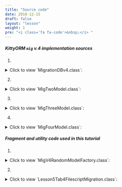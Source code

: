 ```yaml
---
title: "Source code"
date: 2018-12-15
draft: false
layout: "lesson"
weight: 1
pre: "<i class='fa fa-code'>&nbsp;</i> "
---
```

##### KittyORM `mig` v.4 implementation sources

1. 
<details> 
  <summary>Click to view `MigrationDBv4.class`: </summary>
{{< highlight java "linenos=inline, linenostart=1">}}
@KITTY_DATABASE(
        isLoggingOn = false,
        isProductionOn = true,
        isKittyDexUtilLoggingEnabled = false,
        databaseName = "mig",
        domainPackageNames = {"net.akaish.kittyormdemo.sqlite.migrations.migv4"},
        databaseVersion = 4,
        logTag = MigrationDBv4.LTAG
)
@KITTY_DATABASE_REGISTRY(
        domainModels = {
                net.akaish.kittyormdemo.sqlite.migrations.migv4.MigTwoModel.class,
                net.akaish.kittyormdemo.sqlite.migrations.migv4.MigThreeModel.class,
                net.akaish.kittyormdemo.sqlite.migrations.migv4.MigFourModel.class
        }
)
@KITTY_DATABASE_HELPER(
        onUpgradeBehavior = KITTY_DATABASE_HELPER.UpgradeBehavior.USE_FILE_MIGRATIONS
)
public class MigrationDBv4 extends KittyDatabase {

    public static final String LTAG = "MIGv4";

    /**
     * KittyORM main database class that represents bootstrap and holder for all related with database
     * components.
     *
     * @param ctx
     */
    public MigrationDBv4(Context ctx) {
        super(ctx);
    }
}
{{< /highlight >}} 
</details>

2. 
<details> 
  <summary>Click to view `MigTwoModel.class`: </summary>
{{< highlight java "linenos=inline, linenostart=1">}}
@KITTY_TABLE(
        tableName = "mig_two"
)
public class MigTwoModel extends KittyModel {

    @KITTY_COLUMN(
            columnOrder = 0,
            isIPK = true
    )
    public Long id;

    @KITTY_COLUMN(
            columnOrder = 1
    )
    public Long migOneReference;

    @KITTY_COLUMN(columnOrder = 2)
    public Animals someAnimal;

    @KITTY_COLUMN(
            columnOrder = 3,
            columnAffinity = TypeAffinities.TEXT
    )
    @KITTY_COLUMN_SERIALIZATION
    public AnimalSounds someAnimalSound;

    String someAnimalSoundSerialize() {
        if(someAnimalSound == null) return null;
        return new GsonBuilder().create().toJson(someAnimalSound);
    }

    AnimalSounds someAnimalSoundDeserialize(String cvData) {
        if(cvData == null) return null;
        if(cvData.length() == 0) return null;
        return new GsonBuilder().create().fromJson(cvData, AnimalSounds.class);
    }

    @Override
    public String toString() {
        return new StringBuilder(64)
                .append("[ id = ")
                .append(id)
                .append(" ; migOneReference = ")
                .append(migOneReference)
                .append(" ; someAnimal = ")
                .append(someAnimal)
                .append(" ; someAnimalSound = ")
                .append(someAnimalSoundSerialize())
                .append(" ] ").toString();
    }
}
{{< /highlight >}} 
</details>

3. 
<details> 
  <summary>Click to view `MigThreeModel.class`: </summary>
{{< highlight java "linenos=inline, linenostart=1">}}
@KITTY_TABLE(tableName = "mig_three")
public class MigThreeModel extends KittyModel {

    @KITTY_COLUMN(
            columnOrder = 0,
            isIPK = true
    )
    public Long id;

    @KITTY_COLUMN(
            columnOrder = 1,
            columnName = "new_sv_name"
    )
    @NOT_NULL
    @DEFAULT(
            literalValue = "'Something random'"
    )
    public String someValue;

    @KITTY_COLUMN(columnOrder = 2)
    @DEFAULT(signedInteger = 22)
    @ONE_COLUMN_INDEX(indexName = "m3_rnd_long")
    public Long randomLong;

    public String toString() {
        return new StringBuilder(32)
                .append("[ id = ")
                .append(id)
                .append(" ; someValue = ")
                .append(someValue)
                .append(" ; randomLong = ")
                .append(randomLong)
                .append(" ]").toString();
    }
}
{{< /highlight >}} 
</details>

4. 
<details> 
  <summary>Click to view `MigFourModel.class`: </summary>
{{< highlight java "linenos=inline, linenostart=1">}}
@KITTY_TABLE(tableName = "mig_four")
public class MigFourModel extends KittyModel {

    @KITTY_COLUMN(
            columnOrder = 0,
            isIPK = true)
    public Long id;

    @KITTY_COLUMN(columnOrder = 1)
    @FOREIGN_KEY(
            reference = @FOREIGN_KEY_REFERENCE(
                    foreignTableName = "mig_three",
                    foreignTableColumns = {"id"}
            )
    )
    @NOT_NULL
    public Long migThreeReference;

    @KITTY_COLUMN(columnOrder = 2)
    @FOREIGN_KEY(
            reference = @FOREIGN_KEY_REFERENCE(
                    foreignTableName = "mig_two",
                    foreignTableColumns = {"id"}
            )
    )
    @NOT_NULL
    public Long migTwoReference;

    @KITTY_COLUMN(columnOrder = 3)
    @NOT_NULL
    @DEFAULT(
            predefinedLiteralValue = LiteralValues.CURRENT_DATE
    )
    public Date creationDate;

    @Override
    public String toString() {
        return new StringBuilder(64)
                .append("[ id = ")
                .append(id)
                .append(" ; migThreeReferecnde = ")
                .append(migThreeReference)
                .append(" ; migTwoReference = ")
                .append(migTwoReference)
                .append(" ; creationDate = ")
                .append(creationDate)
                .append(" ]").toString();
    }
}
{{< /highlight >}} 
</details>

##### Fragment and utility code used in this tutorial

1. 
<details> 
  <summary>Click to view `MigV4RandomModelFactory.class`: </summary>
{{< highlight java "linenos=inline, linenostart=1">}}
public class MigV4RandomModelFactory {

    final Context context;
    final Random rnd;

    private final SparseArray<String> randomAnimalSays = new SparseArray<>();
    private final SparseArray<String> randomAnimalLocalizedName = new SparseArray<>();

    public MigV4RandomModelFactory(Context ctx) {
        this.context = ctx;
        this.rnd = new Random();

        // Lol, getContext().getString() method is fucking slow, calling for each new random model this method twice causes 55% of all execution time of generating new random model (!)
        // Right now getting those string causes only 14% of execution time
        randomAnimalSays.append(Animals.getLocalizedAnimalSaysResource(Animals.BEAR), context.getString(Animals.getLocalizedAnimalSaysResource(Animals.BEAR)));
        randomAnimalSays.append(Animals.getLocalizedAnimalSaysResource(Animals.CAT), context.getString(Animals.getLocalizedAnimalSaysResource(Animals.CAT)));
        randomAnimalSays.append(Animals.getLocalizedAnimalSaysResource(Animals.DOG), context.getString(Animals.getLocalizedAnimalSaysResource(Animals.DOG)));
        randomAnimalSays.append(Animals.getLocalizedAnimalSaysResource(Animals.GOAT), context.getString(Animals.getLocalizedAnimalSaysResource(Animals.GOAT)));
        randomAnimalSays.append(Animals.getLocalizedAnimalSaysResource(Animals.LION), context.getString(Animals.getLocalizedAnimalSaysResource(Animals.LION)));
        randomAnimalSays.append(Animals.getLocalizedAnimalSaysResource(Animals.SHEEP), context.getString(Animals.getLocalizedAnimalSaysResource(Animals.SHEEP)));
        randomAnimalSays.append(Animals.getLocalizedAnimalSaysResource(Animals.TIGER), context.getString(Animals.getLocalizedAnimalSaysResource(Animals.TIGER)));
        randomAnimalSays.append(Animals.getLocalizedAnimalSaysResource(Animals.WOLF), context.getString(Animals.getLocalizedAnimalSaysResource(Animals.WOLF)));


        randomAnimalLocalizedName.append(Animals.getLocalizedAnimalNameResource(Animals.BEAR), context.getString(Animals.getLocalizedAnimalNameResource(Animals.BEAR)));
        randomAnimalLocalizedName.append(Animals.getLocalizedAnimalNameResource(Animals.CAT), context.getString(Animals.getLocalizedAnimalNameResource(Animals.CAT)));
        randomAnimalLocalizedName.append(Animals.getLocalizedAnimalNameResource(Animals.DOG), context.getString(Animals.getLocalizedAnimalNameResource(Animals.DOG)));
        randomAnimalLocalizedName.append(Animals.getLocalizedAnimalNameResource(Animals.GOAT), context.getString(Animals.getLocalizedAnimalNameResource(Animals.GOAT)));
        randomAnimalLocalizedName.append(Animals.getLocalizedAnimalNameResource(Animals.LION), context.getString(Animals.getLocalizedAnimalNameResource(Animals.LION)));
        randomAnimalLocalizedName.append(Animals.getLocalizedAnimalNameResource(Animals.SHEEP), context.getString(Animals.getLocalizedAnimalNameResource(Animals.SHEEP)));
        randomAnimalLocalizedName.append(Animals.getLocalizedAnimalNameResource(Animals.TIGER), context.getString(Animals.getLocalizedAnimalNameResource(Animals.TIGER)));
        randomAnimalLocalizedName.append(Animals.getLocalizedAnimalNameResource(Animals.WOLF), context.getString(Animals.getLocalizedAnimalNameResource(Animals.WOLF)));
    }

    public MigTwoModel newM2RndModel() {
        MigTwoModel model = new MigTwoModel();
        model.someAnimal = Animals.rndAnimal(rnd);
        model.migOneReference = rnd.nextLong();
        AnimalSounds animalSounds = new AnimalSounds();
        animalSounds.animalName = randomAnimalLocalizedName.get(Animals.getLocalizedAnimalNameResource(model.someAnimal));
        animalSounds.animalSounds = randomAnimalSays.get(Animals.getLocalizedAnimalSaysResource(model.someAnimal));
        model.someAnimalSound = animalSounds;
        return model;
    }

    static final String[] M3_SOME_VALUES = {"One", "Apple", "Wolf", "Plane", "Name", "Fear of being alone", "Despair", "Death", "Do not look for meaning where it is not"};

    public MigThreeModel newM3RndModel() {
        return newM3RndModel(rnd.nextBoolean());
    }

    public MigThreeModel newM3RndModel(boolean setDefaultValue) {
        MigThreeModel model = new MigThreeModel();
        if(setDefaultValue)
            model.setFieldExclusion("someValue");
        else
            model.someValue = M3_SOME_VALUES[rnd.nextInt(M3_SOME_VALUES.length)];
        model.randomLong = rnd.nextLong();
        return model;
    }

    public MigFourModel newM4RndModel(List<MigThreeModel> mig3Models, List<MigTwoModel> mig2Models) {
        if(mig2Models == null || mig3Models == null) {
            throw new IllegalArgumentException("M4RMF#newM4RndModel bad collections provided!");
        }
        if(mig2Models.size() == 0 || mig3Models.size() == 0) {
            throw new IllegalArgumentException("M4RMF#newM4RndModel bad collections provided!");
        }
        return newM4RndModel(
                rnd.nextBoolean(),
                mig2Models.get(rnd.nextInt(mig2Models.size())).id,
                mig3Models.get(rnd.nextInt(mig3Models.size())).id
        );
    }

    public MigFourModel newM4RndModel(boolean setDefaultValue, Long mig2reference, Long mig3reference) {
        if(mig2reference == null || mig3reference == null)
            throw new IllegalArgumentException("M4RMF#newM4RndModel bad references id provided!");
        MigFourModel model = new MigFourModel();
        model.migThreeReference = mig3reference;
        model.migTwoReference = mig2reference;
        if(setDefaultValue)
            model.setFieldExclusion("creationDate");
        else
            model.creationDate = new Date(System.currentTimeMillis());
        return model;
    }
}
{{< /highlight >}} 
</details>

2. 
<details> 
  <summary>Click to view `Lesson5Tab4FilescriptMigration.class`: </summary>
{{< highlight java "linenos=inline, linenostart=1">}}
public class Lesson5Tab4FilescriptMigration extends Lesson5BaseFragment {

    private MigrationDBv4 databaseV4;
    private SharedPreferencesMigDB sf;

    private Button insertRandomButton;
    private Button clearTableButton;
    private Button deleteDatabaseButton;

    private ListView eventsListView;

    private TextView statusTV;

    private MigDatabaseState mdbState;

    final static int DB_IMPLEMENTATION_VERSION = 4;
    final static int TABLE_AMOUNT = 3;

    public Lesson5Tab4FilescriptMigration() {}

    @Override
    public View onCreateView(LayoutInflater inflater, ViewGroup container, Bundle savedInstanceState) {
        View rootView = inflater.inflate(R.layout.lesson5_tab4_file_migrations, container, false);

        insertRandomButton = rootView.findViewById(R.id.l5_t4_go_button);
        clearTableButton = rootView.findViewById(R.id.l5_t4_clear_button);
        deleteDatabaseButton = rootView.findViewById(R.id.l5_t4_delete_database_button);

        eventsListView = rootView.findViewById(R.id.l5_t4_actions);

        insertRandomButton.setOnClickListener(new View.OnClickListener() {
            @Override
            public void onClick(View v) {
                insert25RND();
            }
        });

        clearTableButton.setOnClickListener(new View.OnClickListener() {
            @Override
            public void onClick(View v) {
                clearTable();
            }
        });

        deleteDatabaseButton.setOnClickListener(new View.OnClickListener() {
            @Override
            public void onClick(View v) {
                deleteDatabase();
            }
        });

        statusTV = rootView.findViewById(R.id.l5_t4_status);


        setUpExpandedList(
                rootView,
                R.id._l5_t4_expanded_panel_list,
                R.id._l5_t4_expanded_panel_text,
                R.string._l5_t4_expanded_text_pattern
        );

        reloadTableExpandedList();
        reloadStatus();
        return rootView;
    }

    public MigDatabaseState getMdbState(Context context, int implVersion, String[] tables) {
        if(mdbState != null) return mdbState;
        mdbState = new MigDatabaseState(implVersion, tables, context, getSf());
        return mdbState;
    }

    public void reloadStatus() {
        if(statusTV != null) {
            statusTV.setText(getMdbState(getContext(), DB_IMPLEMENTATION_VERSION, new String[] {M1M2TN, M1M3TN, M1M4TN}).toString());
        }
    }


    @Override
    public void onVisible() {
        reloadTableExpandedList();
        reloadStatus();
    }

    private SharedPreferencesMigDB getSf() {
        if(sf != null) return sf;
        sf = new SharedPreferencesMigDB(getContext());
        return sf;
    }

    private MigrationDBv4 getDatabase() {
        // retrieving existing database after upgrade -> downgrade would cause onUpgrade() script would be run after mapper fetching
        databaseV4 = new MigrationDBv4(getContext());
        return databaseV4;
    }

    private void insert25RND() {
        new InsertRandomAsync().execute(0l);
        //new TestCPK().execute();
    }

    private void clearTable() {
        new WipeAsync().execute(0l);
    }

    private void deleteDatabase() {
        new DeleteDatabaseAsync().execute(0l);
    }

    private void reloadTableExpandedList() {
        new ReloadTableAsync().execute(0l);
    }

    @Override
    protected int snackbarMessageResource() {
        return R.string._l5_t4_snackbar_message;
    }



    // Asyncs

    class ReloadTableAsync extends AsyncTask<Long, Long, List<String>> {

        @Override
        protected List<String> doInBackground(Long... params) {
            LinkedList<String> toListView = new LinkedList<>();
            if(getSf().isDatabaseCreated() && !getSf().isDatabaseDeletedManually() && getSf().currentMigDBVersion() == DB_IMPLEMENTATION_VERSION) {
                // T4
                KittyMapper mapper = getDatabase().getMapper(MigFourModel.class);
                List<MigFourModel> m1Models = mapper.findAll();
                mapper.close();
                // T2
                KittyMapper mapperT2 = getDatabase().getMapper(MigTwoModel.class);
                List<MigTwoModel> m2Models = mapperT2.findAll();
                mapper.close();
                // T3
                KittyMapper mapperT3 = getDatabase().getMapper(MigThreeModel.class);
                List<MigThreeModel> m3Models = mapperT3.findAll();
                mapper.close();

                if(m1Models == null) {
                    toListView.addLast(format(getContext().getString(R.string._l5_t4_m4_db), 0));
                } else {
                    toListView.addLast(format(getContext().getString(R.string._l5_t4_m4_db), m1Models.size()));
                    Iterator<MigFourModel> mI = m1Models.iterator();
                    while (mI.hasNext()) {
                        toListView.addLast(mI.next().toString());
                    }
                }
                if(m2Models == null) {
                    toListView.addLast(format(getContext().getString(R.string._l5_t4_m2_db), 0));
                } else {
                    toListView.addLast(format(getContext().getString(R.string._l5_t4_m2_db), m2Models.size()));
                    Iterator<MigTwoModel> mI = m2Models.iterator();
                    while (mI.hasNext()) {
                        toListView.addLast(mI.next().toString());
                    }
                }
                if(m3Models == null) {
                    toListView.addLast(format(getContext().getString(R.string._l5_t4_m3_db), 0));
                } else {
                    toListView.addLast(format(getContext().getString(R.string._l5_t4_m3_db), m2Models.size()));
                    Iterator<MigThreeModel> mI = m3Models.iterator();
                    while (mI.hasNext()) {
                        toListView.addLast(mI.next().toString());
                    }
                }
                return toListView;
            } else {
                if(!getSf().isDatabaseCreated() || getSf().isDatabaseDeletedManually()) {
                    toListView.addLast(getString(R.string._l5_t4_m1_db_doesnt_exist));
                    return toListView;
                } else {
                    toListView.addLast(format(getString(R.string._l5_t4_m1_db_has_different_version), getSf().currentMigDBVersion()));
                    return toListView;
                }
            }
        }

        @Override
        protected void onPostExecute(List<String> result) {
            int tableAmount = TABLE_AMOUNT;
            if(getSf().isDatabaseDeletedManually() || !getSf().isDatabaseCreated() || getSf().currentMigDBVersion() != DB_IMPLEMENTATION_VERSION)
                tableAmount = 0;
            if(result != null) {
                events.setAdapter(new MigAdapter(getContext(), result));
                int recordsAmount = result.size() - tableAmount;
                if(tableAmount == 0)
                    recordsAmount = 0;
                expandedTitle.setText(format(expandeddTitlePattern, recordsAmount, tableAmount));
            } else {
                events.setAdapter(new MigAdapter(getContext(), new LinkedList<String>()));
                expandedTitle.setText(format(expandeddTitlePattern, 0, tableAmount));
            }
        }
    }

    private static final String ERR_STRING_WIPE = "Lesson5tab4WipeDataError, see exception details!";

    class WipeAsync extends AsyncTask<Long, Long, WipeAsyncResult> {

        ProgressDialog dialog;

        @Override
        protected void onPreExecute() {
            dialog = ProgressDialog.show(
                    getLessonActivity(),
                    getString(R.string._l5_t4_running_requested_operation_pg_title),
                    getString(R.string._l5_t4_running_requested_operation_pg_body)
            );
            dialog.setCancelable(false);
        }

        @Override
        protected WipeAsyncResult doInBackground(Long... params) {
            if(getSf().isDatabaseCreated() && !getSf().isDatabaseDeletedManually() && getSf().currentMigDBVersion() == DB_IMPLEMENTATION_VERSION) {
                try {
                    KittyMapper mapper4 = getDatabase().getMapper(MigFourModel.class);
                    KittyMapper mapper2 = getDatabase().getMapper(MigTwoModel.class);
                    KittyMapper mapper3 = getDatabase().getMapper(MigThreeModel.class);
                    long recordsCount = mapper4.countAll() + mapper2.countAll() + mapper3.countAll();
                    long affected = mapper4.deleteAll() + mapper2.deleteAll() + mapper3.deleteAll();
                    mapper4.close(); mapper2.close(); mapper3.close();
                    return new WipeAsyncResult(true, false, DB_IMPLEMENTATION_VERSION, affected, recordsCount);
                } catch (Exception e) {
                    Log.e(MigrationDBv4.LTAG, ERR_STRING_WIPE, e);
                    if (e instanceof KittyRuntimeException) {
                        if (((KittyRuntimeException) e).getNestedException() != null) {
                            Log.e(MigrationDBv4.LTAG, ERR_STRING_WIPE, ((KittyRuntimeException) e).getNestedException());
                        }
                    }
                    return new WipeAsyncResult(true, false, DB_IMPLEMENTATION_VERSION, -1l, -1l);
                }
            } else {
                return new WipeAsyncResult(
                        getSf().isDatabaseCreated(),
                        getSf().isDatabaseDeletedManually(),
                        getSf().currentMigDBVersion(),
                        -1l, -1l);
            }
        }

        @Override
        protected void onPostExecute(WipeAsyncResult result) {
            dialog.cancel();

            if (eventsListView != null) {
                eventsListView.setAdapter(new BasicArrayAdapter(getContext(), new LinkedList<String>()));
                eventsListView.setOnTouchListener(new View.OnTouchListener() {

                    // Setting on Touch Listener for handling the touch inside ScrollView
                    @Override
                    public boolean onTouch(View v, MotionEvent event) {
                        // Disallow the touch request for parent scroll on touch of child view
                        v.getParent().requestDisallowInterceptTouchEvent(true);
                        return false;
                    }
                });

                if(!result.isCreated) {
                    ((BasicArrayAdapter) eventsListView.getAdapter()).addItemLast(getString(R.string._l5_op_not_existing));
                } else if (result.isDeleted) {
                    ((BasicArrayAdapter) eventsListView.getAdapter()).addItemLast(getString(R.string._l5_op_deleted));
                } else if (result.dbVersion != DB_IMPLEMENTATION_VERSION) {
                    if(result.dbVersion < 1) {
                        ((BasicArrayAdapter) eventsListView.getAdapter()).addItemLast(format(getString(R.string._l5_op_mig_version_is_lower), result.dbVersion, DB_IMPLEMENTATION_VERSION));
                    } else {
                        ((BasicArrayAdapter) eventsListView.getAdapter()).addItemLast(format(getString(R.string._l5_op_mig_version_is_higher), result.dbVersion, DB_IMPLEMENTATION_VERSION));
                    }
                } else if (result.recordsCount > -1 && result.affectedRows > -1) {
                    ((BasicArrayAdapter) eventsListView.getAdapter()).addItemLast(format(getString(R.string._l5_t4_count_to_events), result.recordsCount));
                    ((BasicArrayAdapter) eventsListView.getAdapter()).addItemLast(format(getString(R.string._l5_t4_deleted_to_events), result.affectedRows));
                } else {
                    ((BasicArrayAdapter) eventsListView.getAdapter()).addItemLast(getString(R.string._l5_t4_error_event));
                }
                ((BasicArrayAdapter) eventsListView.getAdapter()).notifyDataSetChanged();
                reloadTableExpandedList();
                reloadStatus();
            }
        }
    }

    class WipeAsyncResult {
        boolean isCreated;
        boolean isDeleted;
        int dbVersion;
        Long affectedRows;
        Long recordsCount;

        public WipeAsyncResult(boolean isCreated, boolean isDeleted, int dbVersion,
                               Long affectedRows, Long recordsCount) {
            this.isCreated = isCreated;
            this.isDeleted = isDeleted;
            this.dbVersion = dbVersion;
            this.affectedRows = affectedRows;
            this.recordsCount = recordsCount;
        }
    }

    static final int INSERT_AMOUNT = 25;
    static final int INSERT_FK_AMOUNT = 10;

    static final String ERR_INSERT_RND = "Lesson5tab4InsertRNDDataError, see exception details!";

    // TEST COMPLEX PK
    class TestCPK extends AsyncTask<Void, Void, Long> {

        /**
         * Override this method to perform a computation on a background thread. The
         * specified parameters are the parameters passed to {@link #execute}
         * by the caller of this task.
         * <p>
         * This method can call {@link #publishProgress} to publish updates
         * on the UI thread.
         *
         * @param voids The parameters of the task.
         * @return A result, defined by the subclass of this task.
         * @see #onPreExecute()
         * @see #onPostExecute
         * @see #publishProgress
         */
        @Override
        protected Long doInBackground(Void... voids) {
            KittyMapper mapper = getDatabase().getMapper(MigFiveModel.class);
            MigFiveModel m1 = new MigFiveModel();
            MigFiveModel m2 = new MigFiveModel();
            MigFiveModel m3 = new MigFiveModel();

            m1.ipkUniqueString = UUID.randomUUID().toString();
            m2.ipkUniqueString = UUID.randomUUID().toString();
            m3.ipkUniqueString = UUID.randomUUID().toString();

            m1.someStr = "STR1";
            m2.someStr = "STR2";
            m3.someStr = "STR3";

            mapper.save(m1);
            mapper.save(m2);
            mapper.save(m3);

            Log.e("CPK test 0", " count = "+mapper.countAll());

            SQLiteCondition sqLiteCondition = new SQLiteConditionBuilder()
                                                .addField("ipk_str")
                                                .addSQLOperator(SQLiteOperator.EQUAL)
                                                .addValue(m3.ipkUniqueString)
                                                .build();
            MigFiveModel m3FromDB = (MigFiveModel) mapper.findWhere(sqLiteCondition).get(0);
            Log.e("CPK test 1", m3FromDB.toString());
            m3FromDB.someStr = "modified";

            mapper.save(m3FromDB);

            SQLiteCondition sqLiteCondition2 = new SQLiteConditionBuilder()
                                                    .addField("some_str")
                                                    .addSQLOperator(SQLiteOperator.EQUAL)
                                                    .addValue("modified")
                                                    .build();
            MigFiveModel m3FromDBM = (MigFiveModel) mapper.findWhere(sqLiteCondition2).get(0);
            Log.e("CPK test 2", m3FromDB.toString());

            Log.e("CPK test 3", " count = "+mapper.countAll());

            mapper.deleteAll();
            return null;
        }
    }

    class InsertRandomAsync extends AsyncTask<Long, Long, InsertRandomResults> {
        ProgressDialog dialog;

        @Override
        protected void onPreExecute() {
            dialog = ProgressDialog.show(
                    getLessonActivity(),
                    getString(R.string._l5_t4_running_requested_operation_pg_title),
                    getString(R.string._l5_t4_running_requested_operation_pg_body)
            );
            dialog.setCancelable(false);
        }

        @Override
        protected InsertRandomResults doInBackground(Long... strings) {
//            File destinationFile = getContext().getFilesDir();
//            KittyUtils.copyDirectoryFromAssetsToFS(getContext(), KittyNamingUtils.ASSETS_URI_START + "kittysqliteorm", destinationFile);
//            if(true) return null;
            if(getSf().currentMigDBVersion() > DB_IMPLEMENTATION_VERSION) {
                return new InsertRandomResults(
                        null,
                        null,
                        null,
                        -1l,
                        -1l,
                        -1l,
                        false,
                        getSf().currentMigDBVersion()
                );
            } else {
                try {
                    KittyMapper mapper4 = getDatabase().getMapper(MigFourModel.class);
                    KittyMapper mapper2 = getDatabase().getMapper(MigTwoModel.class);
                    KittyMapper mapper3 = getDatabase().getMapper(MigThreeModel.class);
                    long recordsCount = mapper4.countAll() + mapper2.countAll() + mapper3.countAll();

                    boolean deleteData = getSf().currentMigDBVersion() == DB_IMPLEMENTATION_VERSION;

                    long affected;

                    if(deleteData)
                        affected = mapper4.deleteAll() + mapper2.deleteAll() + mapper3.deleteAll();
                    else
                        affected = 0l;

                    LinkedList<MigFourModel> modelsToInsert = new LinkedList<>();
                    LinkedList<MigTwoModel> models2ToInsert = new LinkedList<>();
                    LinkedList<MigThreeModel> models3ToInsert = new LinkedList<>();

                    getSf().setDatabaseCreated(true);
                    getSf().setCurrentMigDBVersion(DB_IMPLEMENTATION_VERSION);
                    getSf().setDatabaseDeletedManually(false);

                    MigV4RandomModelFactory factory = new MigV4RandomModelFactory(getContext());

                    for (int i = 0; i < INSERT_AMOUNT; i++) {
                        MigTwoModel m = factory.newM2RndModel();
                        models2ToInsert.addLast(m);
                    }
                    mapper2.insertInTransaction(models2ToInsert);
                    List<MigTwoModel> models2 = mapper2.findAll();
                    LinkedList<String> out2 = new LinkedList<>();
                    Iterator<MigTwoModel> mI2 = models2.iterator();
                    while (mI2.hasNext()) {
                        out2.addLast(mI2.next().toString());
                    }

                    for (int i = 0; i < INSERT_AMOUNT; i++) {
                        MigThreeModel m = factory.newM3RndModel();
                        models3ToInsert.addLast(m);
                    }
                    mapper3.insertInTransaction(models3ToInsert);
                    List<MigThreeModel> models3 = mapper3.findAll();
                    LinkedList<String> out3 = new LinkedList<>();
                    Iterator<MigThreeModel> mI3 = models3.iterator();
                    while (mI3.hasNext()) {
                        out3.addLast(mI3.next().toString());
                    }

                    for (int i = 0; i < INSERT_FK_AMOUNT; i++) {
                        MigFourModel m = factory.newM4RndModel(models3, models2);
                        modelsToInsert.addLast(m);
                    }
                    mapper4.insertInTransaction(modelsToInsert);
                    List<MigFourModel> models = mapper4.findAll();
                    Iterator<MigFourModel> mI = models.iterator();
                    LinkedList<String> out4 = new LinkedList<>();
                    while (mI.hasNext()) {
                        out4.addLast(mI.next().toString());
                    }

                    long recordsCountAfter = mapper4.countAll() + mapper2.countAll() + mapper3.countAll();
                    mapper4.close(); mapper2.close(); mapper3.close();
                    return new InsertRandomResults(out4, out2, out3, affected, recordsCount, recordsCountAfter, true, getSf().currentMigDBVersion());
                } catch (Exception e) {
                    Log.e(MigrationDBv4.LTAG, ERR_INSERT_RND, e);
                    if (e instanceof KittyRuntimeException) {
                        if (((KittyRuntimeException) e).getNestedException() != null) {
                            Log.e(MigrationDBv4.LTAG, ERR_INSERT_RND, ((KittyRuntimeException) e).getNestedException());
                        }
                    }
                    return new InsertRandomResults(
                            null,
                            null,
                            null,
                            -1l,
                            -1l,
                            -1l,
                            false,
                            getSf().currentMigDBVersion()
                    );
                }
            }
        }

        @Override
        protected void onPostExecute(InsertRandomResults result) {
            dialog.cancel();
            if (eventsListView != null) {
                eventsListView.setAdapter(new BasicArrayAdapter(getContext(), new LinkedList<String>()));
                eventsListView.setOnTouchListener(new View.OnTouchListener() {

                    // Setting on Touch Listener for handling the touch inside ScrollView
                    @Override
                    public boolean onTouch(View v, MotionEvent event) {
                        // Disallow the touch request for parent scroll on touch of child view
                        v.getParent().requestDisallowInterceptTouchEvent(true);
                        return false;
                    }
                });
                if (result.operationSuccess) {
                    ((BasicArrayAdapter) eventsListView.getAdapter()).addItemLast(format(getString(R.string._l5_t4_count_to_events), result.modelsCountBefore));
                    ((BasicArrayAdapter) eventsListView.getAdapter()).addItemLast(format(getString(R.string._l5_t4_deleted_to_events), result.deletedModelsAffectedRows));
                    for (String modelString : result.modelInsertionsM4) {
                        ((BasicArrayAdapter) eventsListView.getAdapter()).addItemLast(format(getString(R.string._l5_t4_inserted_to_events), M1M4TN, modelString));
                    }
                    for (String modelString2 : result.modelInsertionsM2) {
                        ((BasicArrayAdapter) eventsListView.getAdapter()).addItemLast(format(getString(R.string._l5_t4_inserted_to_events), M1M2TN, modelString2));
                    }
                    for (String modelString3 : result.modelInsertionsM3) {
                        ((BasicArrayAdapter) eventsListView.getAdapter()).addItemLast(format(getString(R.string._l5_t4_inserted_to_events), M1M3TN, modelString3));
                    }
                    ((BasicArrayAdapter) eventsListView.getAdapter()).addItemLast(format(getString(R.string._l5_t4_count_to_events), result.modelsCountAfter));
                } else {
                    if(getSf().currentMigDBVersion() > DB_IMPLEMENTATION_VERSION) {
                        ((BasicArrayAdapter) eventsListView.getAdapter()).addItemLast(format(getString(R.string._l5_op_mig_version_is_higher), result.dbVersion, DB_IMPLEMENTATION_VERSION));
                    } else {
                        ((BasicArrayAdapter) eventsListView.getAdapter()).addItemLast(getString(R.string._l5_t4_error_event));
                    }
                }
                ((BasicArrayAdapter) eventsListView.getAdapter()).notifyDataSetChanged();
                reloadTableExpandedList();
                reloadStatus();
            }
        }


    }

    class InsertRandomResults {
        List<String> modelInsertionsM4;
        List<String> modelInsertionsM2;
        List<String> modelInsertionsM3;
        long deletedModelsAffectedRows;
        long modelsCountBefore;
        long modelsCountAfter;
        boolean operationSuccess;
        int dbVersion;

        public InsertRandomResults(List<String> modelInsertionsM4, List<String> modelInsertionsM2,
                                   List<String> modelInsertionsM3, long deletedModelsAffectedRows,
                                   long modelsCountBefore, long modelsCountAfter, boolean opSuccess,
                                   int dbVersion) {
            this.modelInsertionsM4 = modelInsertionsM4;
            this.modelInsertionsM2 = modelInsertionsM2;
            this.modelInsertionsM3 = modelInsertionsM3;
            this.deletedModelsAffectedRows = deletedModelsAffectedRows;
            this.modelsCountBefore = modelsCountBefore;
            this.modelsCountAfter = modelsCountAfter;
            this.operationSuccess = opSuccess;
            this.dbVersion = dbVersion;
        }
    }

    static final String ERR_DELETION = "Lesson5tab4DBDeleteError, see exception details!";

    class DeleteDatabaseAsync extends AsyncTask<Long, Long, Integer> {
        ProgressDialog dialog;

        final int DELETED = 1;
        final int NOT_DELETED = 2;
        final int ERROR = 3;

        @Override
        protected void onPreExecute() {
            dialog = ProgressDialog.show(
                    getLessonActivity(),
                    getString(R.string._l5_t4_running_requested_operation_pg_title),
                    getString(R.string._l5_t4_running_requested_operation_pg_body)
            );
            dialog.setCancelable(false);
        }

        @Override
        protected Integer doInBackground(Long... strings) {
            try {
                boolean deleted = getDatabase().deleteDatabase();
                getSf().setDatabaseDeletedManually(true);
                getSf().setDatabaseCreated(false);
                getSf().setCurrentMigDBVersion(-1);
                if(deleted)
                    return DELETED;
                else
                    return NOT_DELETED;
            } catch (Exception e) {
                Log.e(MigrationDBv4.LTAG, ERR_DELETION, e);
                if (e instanceof KittyRuntimeException) {
                    if (((KittyRuntimeException) e).getNestedException() != null) {
                        Log.e(MigrationDBv4.LTAG, ERR_DELETION, ((KittyRuntimeException) e).getNestedException());
                    }
                }
                return ERROR;
            }
        }

        @Override
        protected void onPostExecute(Integer result) {
            dialog.cancel();
            if (eventsListView != null) {
                eventsListView.setAdapter(new BasicArrayAdapter(getContext(), new LinkedList<String>()));
                eventsListView.setOnTouchListener(new View.OnTouchListener() {

                    // Setting on Touch Listener for handling the touch inside ScrollView
                    @Override
                    public boolean onTouch(View v, MotionEvent event) {
                        // Disallow the touch request for parent scroll on touch of child view
                        v.getParent().requestDisallowInterceptTouchEvent(true);
                        return false;
                    }
                });
                switch (result) {
                    case DELETED:
                        ((BasicArrayAdapter) eventsListView.getAdapter()).addItemLast(format(getString(R.string._l5_t4_delete_db_success)));
                        break;
                    case NOT_DELETED:
                        ((BasicArrayAdapter) eventsListView.getAdapter()).addItemLast(format(getString(R.string._l5_t4_delete_db_fail)));
                        break;
                    case ERROR:
                        ((BasicArrayAdapter) eventsListView.getAdapter()).addItemLast(format(getString(R.string._l5_t4_error_event)));
                        break;
                }
                ((BasicArrayAdapter) eventsListView.getAdapter()).notifyDataSetChanged();
                reloadTableExpandedList();
                reloadStatus();
            }
        }
    }

    // Expanded list
    MigAdapter migAdapter;

    @Override
    protected void setUpExpandedList(View rootView, int eventsId, int eventsTitleId, int eventTitleStringPattern) {
        events = (ListView) rootView.findViewById(eventsId);
        expandedTitle = (TextView) rootView.findViewById(eventsTitleId);
        expandeddTitlePattern = getString(eventTitleStringPattern);

        expandedTitle.setText(format(expandeddTitlePattern, 0));

        if(expandedAdapter == null) {
            migAdapter = new MigAdapter(getContext(), new LinkedList<String>());
        }

        events.setAdapter(migAdapter);
        events.setOnTouchListener(new View.OnTouchListener() {

            // Setting on Touch Listener for handling the touch inside ScrollView
            @Override
            public boolean onTouch(View v, MotionEvent event) {
                // Disallow the touch request for parent scroll on touch of child view
                v.getParent().requestDisallowInterceptTouchEvent(true);
                return false;
            }
        });
    }

    // Fab menu section

    @Override
    public View.OnClickListener helpFabMenuAction() {
        return new View.OnClickListener() {

            /**
             * Called when a view has been clicked.
             *
             * @param v The view that was clicked.
             */
            @Override
            public void onClick(View v) {
                ((KittyTutorialActivity) getParentFragment().getActivity()).showWebViewDialog(L5_T4_TUTORIAL);
            }
        };
    }

    @Override
    public View.OnClickListener sourceFabMenuAction() {
        return new View.OnClickListener() {

            /**
             * Called when a view has been clicked.
             *
             * @param v The view that was clicked.
             */
            @Override
            public void onClick(View v) {
                ((KittyTutorialActivity) getParentFragment().getActivity()).showWebViewDialog(L5_T4_SOURCE);
            }
        };
    }

    @Override
    public View.OnClickListener schemaFabMenuAction() {
        return new View.OnClickListener() {

            /**
             * Called when a view has been clicked.
             *
             * @param v The view that was clicked.
             */
            @Override
            public void onClick(View v) {
                ((KittyTutorialActivity) getParentFragment().getActivity()).showWebViewDialog(L5_T4_SCHEMA);
            }
        };
    }
}
{{< /highlight >}} 
</details>
